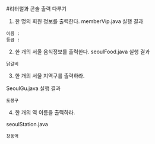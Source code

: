 #리터럴과 콘솔 출력 다루기

1) 한 명의 회원 정보를 출력한다.
memberVip.java 실행 결과

```
이름 :
등급 : 
```

2) 한 개의 서울 음식정보를 출력한다.
seoulFood.java 실행 결과

```
닭갈비
```

3) 한 개의 서울 지역구를 출력하라.

SeoulGu.java 실행 결과

```
도봉구
```

4) 한 개의 역 이름을 출력하라.

seoulStation.java
```
창동역
```
